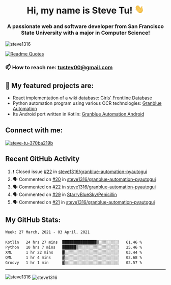 <h1 align="center">Hi, my name is Steve Tu! <img src="wave.gif" alt="Wave" width="30px" /></h1>
<h3 align="center">A passionate web and software developer from San Francisco State University with a major in Computer Science!</h3>

<p align="left"> <img src="https://komarev.com/ghpvc/?username=steve1316&label=Profile%20views&color=0e75b6&style=flat" alt="steve1316" /> </p>

[![Readme Quotes](https://quotes-github-readme.vercel.app/api?type=horizontal)](https://github.com/piyushsuthar/github-readme-quotes)

### 📫 How to reach me: **tustev00@gmail.com**

## 🔭 My featured projects are:
- React implementation of a wiki database: [Girls' Frontline Database](https://github.com/steve1316/gfl-database)
- Python automation program using various OCR technologies: [Granblue Automation](https://github.com/steve1316/granblue-automation-pyautogui)
- Its Android port written in Kotlin: [Granblue Automation Android](https://github.com/steve1316/granblue-automation-android)

## Connect with me:

<p align="left">
<a href="https://linkedin.com/in/steve-tu-370ba219b" target="blank"><img align="center" src="https://cdn.jsdelivr.net/npm/simple-icons@3.0.1/icons/linkedin.svg" alt="steve-tu-370ba219b" height="30" width="40" /></a>
</p>

## Recent GitHub Activity

<!--START_SECTION:activity-->
1. ❗️ Closed issue [#22](https://github.com/steve1316/granblue-automation-pyautogui/issues/22) in [steve1316/granblue-automation-pyautogui](https://github.com/steve1316/granblue-automation-pyautogui)
2. 🗣 Commented on [#20](https://github.com/steve1316/granblue-automation-pyautogui/issues/20) in [steve1316/granblue-automation-pyautogui](https://github.com/steve1316/granblue-automation-pyautogui)
3. 🗣 Commented on [#22](https://github.com/steve1316/granblue-automation-pyautogui/issues/22) in [steve1316/granblue-automation-pyautogui](https://github.com/steve1316/granblue-automation-pyautogui)
4. 🗣 Commented on [#29](https://github.com/StarryBlueSky/Penicillin/issues/29) in [StarryBlueSky/Penicillin](https://github.com/StarryBlueSky/Penicillin)
5. 🗣 Commented on [#21](https://github.com/steve1316/granblue-automation-pyautogui/issues/21) in [steve1316/granblue-automation-pyautogui](https://github.com/steve1316/granblue-automation-pyautogui)
<!--END_SECTION:activity-->

## My GitHub Stats:

<!--START_SECTION:waka-->
```text
Week: 27 March, 2021 - 03 April, 2021

Kotlin   24 hrs 27 mins  ███████████████▒░░░░░░░░░   61.46 % 
Python   10 hrs 7 mins   ██████▒░░░░░░░░░░░░░░░░░░   25.46 % 
XML      1 hr 22 mins    █░░░░░░░░░░░░░░░░░░░░░░░░   03.44 % 
QML      1 hr 4 mins     ▓░░░░░░░░░░░░░░░░░░░░░░░░   02.68 % 
Groovy   1 hr 1 min      ▓░░░░░░░░░░░░░░░░░░░░░░░░   02.57 % 
```
<!--END_SECTION:waka-->

---

<p><img align="left" src="https://github-readme-stats.vercel.app/api/top-langs?username=steve1316&show_icons=true&locale=en&layout=compact&theme=radical" alt="steve1316" /></p>

<p>&nbsp;<img align="center" src="https://github-readme-stats.vercel.app/api?username=steve1316&show_icons=true&locale=en&count_private=true&theme=radical" alt="steve1316" /></p>
